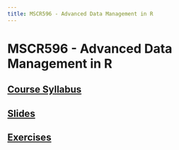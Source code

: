 ```yaml
---
title: MSCR596 - Advanced Data Management in R
---
```


# MSCR596 - Advanced Data Management in R

## [Course Syllabus](syllabus.html)

## [Slides](https://cdn.rawgit.com/advdatamgmt/slides/1103ce0209f587f857e5dc90e3e09a3059269170/index.html)

## [Exercises](https://cdn.rawgit.com/advdatamgmt/exercises/409d8da889fae00983c91d46f92a88dd809523a1/html/index.html)
